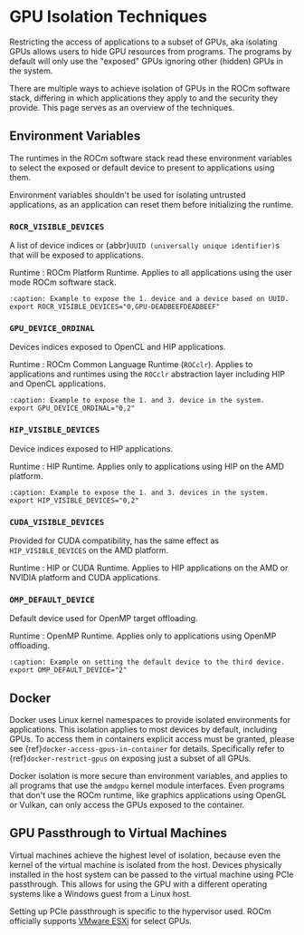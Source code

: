 # GPU Isolation Techniques

Restricting the access of applications to a subset of GPUs, aka isolating
GPUs allows users to hide GPU resources from programs. The programs by default
will only use the "exposed" GPUs ignoring other (hidden) GPUs in the system.

There are multiple ways to achieve isolation of GPUs in the ROCm software stack,
differing in which applications they apply to and the security they provide.
This page serves as an overview of the techniques.

## Environment Variables

The runtimes in the ROCm software stack read these environment variables to
select the exposed or default device to present to applications using them.

Environment variables shouldn't be used for isolating untrusted applications,
as an application can reset them before initializing the runtime.

### `ROCR_VISIBLE_DEVICES`

A list of device indices or {abbr}`UUID (universally unique identifier)`s
that will be exposed to applications.

Runtime
: ROCm Platform Runtime. Applies to all applications using the user mode ROCm
  software stack.

```{code-block} shell
:caption: Example to expose the 1. device and a device based on UUID.
export ROCR_VISIBLE_DEVICES="0,GPU-DEADBEEFDEADBEEF"
```

### `GPU_DEVICE_ORDINAL`

Devices indices exposed to OpenCL and HIP applications.

Runtime
: ROCm Common Language Runtime (`ROCclr`). Applies to applications and runtimes
  using the `ROCclr` abstraction layer including HIP and OpenCL applications.

```{code-block} shell
:caption: Example to expose the 1. and 3. device in the system.
export GPU_DEVICE_ORDINAL="0,2"
```

### `HIP_VISIBLE_DEVICES`

Device indices exposed to HIP applications.

Runtime
: HIP Runtime. Applies only to applications using HIP on the AMD platform.

```{code-block} shell
:caption: Example to expose the 1. and 3. devices in the system.
export HIP_VISIBLE_DEVICES="0,2"
```

### `CUDA_VISIBLE_DEVICES`

Provided for CUDA compatibility, has the same effect as `HIP_VISIBLE_DEVICES`
on the AMD platform.

Runtime
: HIP or CUDA Runtime. Applies to HIP applications on the AMD or NVIDIA platform
  and CUDA applications.

### `OMP_DEFAULT_DEVICE`

Default device used for OpenMP target offloading.

Runtime
: OpenMP Runtime. Applies only to applications using OpenMP offloading.

```{code-block} shell
:caption: Example on setting the default device to the third device.
export OMP_DEFAULT_DEVICE="2"
```

## Docker

Docker uses Linux kernel namespaces to provide isolated environments for
applications. This isolation applies to most devices by default, including
GPUs. To access them in containers explicit access must be granted, please see
{ref}`docker-access-gpus-in-container` for details.
Specifically refer to {ref}`docker-restrict-gpus` on exposing just a subset
of all GPUs.

Docker isolation is more secure than environment variables, and applies
to all programs that use the `amdgpu` kernel module interfaces.
Even programs that don't use the ROCm runtime, like graphics applications
using OpenGL or Vulkan, can only access the GPUs exposed to the container.

## GPU Passthrough to Virtual Machines

Virtual machines achieve the highest level of isolation, because even the kernel
of the virtual machine is isolated from the host. Devices physically installed
in the host system can be passed to the virtual machine using PCIe passthrough.
This allows for using the GPU with a different operating systems like a Windows
guest from a Linux host.

Setting up PCIe passthrough is specific to the hypervisor used. ROCm officially
supports [VMware ESXi](https://www.vmware.com/products/esxi-and-esx.html)
for select GPUs.

<!--
TODO: This should link to a page about virtualization that explains
      pass-through and SR-IOV and how-tos for maybe `libvirt` and `VMWare`
-->
